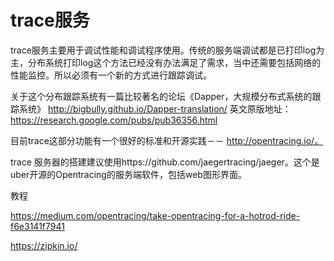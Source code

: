 # trace服务

trace服务主要用于调试性能和调试程序使用。传统的服务端调试都是已打印log为主，分布系统打印log这个方法已经没有办法满足了需求，当中还需要包括网络的性能监控。所以必须有一个新的方式进行跟踪调试。

关于这个分布跟踪系统有一篇比较著名的论坛《Dapper，大规模分布式系统的跟踪系统》 http://bigbully.github.io/Dapper-translation/   英文原版地址：https://research.google.com/pubs/pub36356.html



目前trace这部分功能有一个很好的标准和开源实践－－ http://opentracing.io/。

trace 服务器的搭建建议使用https://github.com/jaegertracing/jaeger。这个是uber开源的Opentracing的服务端软件，包括web图形界面。

教程  

https://medium.com/opentracing/take-opentracing-for-a-hotrod-ride-f6e3141f7941



https://zipkin.io/

